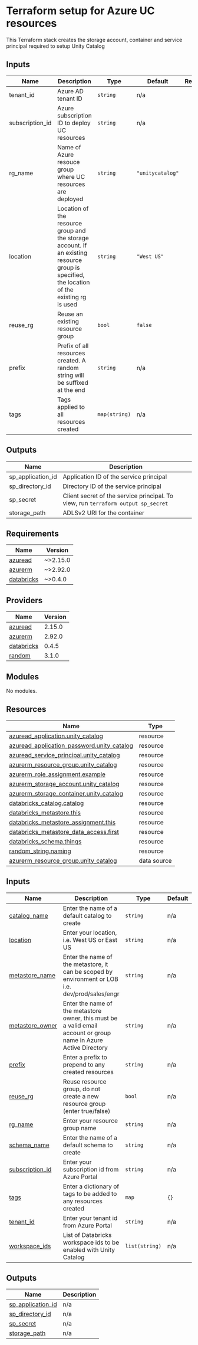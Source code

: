 # Terraform setup for Azure UC resources

This Terraform stack creates the storage account, container and service principal required to setup Unity Catalog

## Inputs

| Name | Description | Type | Default | Required |
|------|-------------|------|---------|:--------:|
| tenant_id | Azure AD tenant ID | `string` | n/a | yes |
| subscription_id | Azure subscription ID to deploy UC resources | `string` | n/a | yes |
| rg\_name | Name of Azure resouce group where UC resources are deployed | `string` | `"unitycatalog"` | yes |
| location | Location of the resource group and the storage account. If an existing resource group is specified, the location of the existing rg is used | `string` | `"West US"` | yes |
| reuse_rg | Reuse an existing resource group | `bool` | `false` | yes |
| prefix | Prefix of all resources created. A random string will be suffixed at the end | `string` | n/a | yes |
| tags | Tags applied to all resources created | `map(string)` | n/a | yes |

## Outputs

| Name | Description |
|------|-------------|
| sp_application_id | Application ID of the service principal |
| sp_directory_id | Directory ID of the service principal |
| sp_secret | Client secret of the service principal. To view, run `terraform output sp_secret` |
| storage_path | ADLSv2 URI for the container  |
<!-- BEGIN_TF_DOCS -->
## Requirements

| Name | Version |
|------|---------|
| <a name="requirement_azuread"></a> [azuread](#requirement\_azuread) | ~>2.15.0 |
| <a name="requirement_azurerm"></a> [azurerm](#requirement\_azurerm) | ~>2.92.0 |
| <a name="requirement_databricks"></a> [databricks](#requirement\_databricks) | ~>0.4.0 |

## Providers

| Name | Version |
|------|---------|
| <a name="provider_azuread"></a> [azuread](#provider\_azuread) | 2.15.0 |
| <a name="provider_azurerm"></a> [azurerm](#provider\_azurerm) | 2.92.0 |
| <a name="provider_databricks"></a> [databricks](#provider\_databricks) | 0.4.5 |
| <a name="provider_random"></a> [random](#provider\_random) | 3.1.0 |

## Modules

No modules.

## Resources

| Name | Type |
|------|------|
| [azuread_application.unity_catalog](https://registry.terraform.io/providers/hashicorp/azuread/latest/docs/resources/application) | resource |
| [azuread_application_password.unity_catalog](https://registry.terraform.io/providers/hashicorp/azuread/latest/docs/resources/application_password) | resource |
| [azuread_service_principal.unity_catalog](https://registry.terraform.io/providers/hashicorp/azuread/latest/docs/resources/service_principal) | resource |
| [azurerm_resource_group.unity_catalog](https://registry.terraform.io/providers/hashicorp/azurerm/latest/docs/resources/resource_group) | resource |
| [azurerm_role_assignment.example](https://registry.terraform.io/providers/hashicorp/azurerm/latest/docs/resources/role_assignment) | resource |
| [azurerm_storage_account.unity_catalog](https://registry.terraform.io/providers/hashicorp/azurerm/latest/docs/resources/storage_account) | resource |
| [azurerm_storage_container.unity_catalog](https://registry.terraform.io/providers/hashicorp/azurerm/latest/docs/resources/storage_container) | resource |
| [databricks_catalog.catalog](https://registry.terraform.io/providers/databrickslabs/databricks/latest/docs/resources/catalog) | resource |
| [databricks_metastore.this](https://registry.terraform.io/providers/databrickslabs/databricks/latest/docs/resources/metastore) | resource |
| [databricks_metastore_assignment.this](https://registry.terraform.io/providers/databrickslabs/databricks/latest/docs/resources/metastore_assignment) | resource |
| [databricks_metastore_data_access.first](https://registry.terraform.io/providers/databrickslabs/databricks/latest/docs/resources/metastore_data_access) | resource |
| [databricks_schema.things](https://registry.terraform.io/providers/databrickslabs/databricks/latest/docs/resources/schema) | resource |
| [random_string.naming](https://registry.terraform.io/providers/hashicorp/random/latest/docs/resources/string) | resource |
| [azurerm_resource_group.unity_catalog](https://registry.terraform.io/providers/hashicorp/azurerm/latest/docs/data-sources/resource_group) | data source |

## Inputs

| Name | Description | Type | Default | Required |
|------|-------------|------|---------|:--------:|
| <a name="input_catalog_name"></a> [catalog\_name](#input\_catalog\_name) | Enter the name of a default catalog to create | `string` | n/a | yes |
| <a name="input_location"></a> [location](#input\_location) | Enter your location, i.e. West US or East US | `string` | n/a | yes |
| <a name="input_metastore_name"></a> [metastore\_name](#input\_metastore\_name) | Enter the name of the metastore, it can be scoped by environment or LOB i.e. dev/prod/sales/engr | `string` | n/a | yes |
| <a name="input_metastore_owner"></a> [metastore\_owner](#input\_metastore\_owner) | Enter the name of the metastore owner, this must be a valid email account or group name in Azure Active Directory | `string` | n/a | yes |
| <a name="input_prefix"></a> [prefix](#input\_prefix) | Enter a prefix to prepend to any created resources | `string` | n/a | yes |
| <a name="input_reuse_rg"></a> [reuse\_rg](#input\_reuse\_rg) | Reuse resource group, do not create a new resource group (enter true/false) | `bool` | n/a | yes |
| <a name="input_rg_name"></a> [rg\_name](#input\_rg\_name) | Enter your resource group name | `string` | n/a | yes |
| <a name="input_schema_name"></a> [schema\_name](#input\_schema\_name) | Enter the name of a default schema to create | `string` | n/a | yes |
| <a name="input_subscription_id"></a> [subscription\_id](#input\_subscription\_id) | Enter your subscription id from Azure Portal | `string` | n/a | yes |
| <a name="input_tags"></a> [tags](#input\_tags) | Enter a dictionary of tags to be added to any resources created | `map` | `{}` | no |
| <a name="input_tenant_id"></a> [tenant\_id](#input\_tenant\_id) | Enter your tenant id from Azure Portal | `string` | n/a | yes |
| <a name="input_workspace_ids"></a> [workspace\_ids](#input\_workspace\_ids) | List of Databricks workspace ids to be enabled with Unity Catalog | `list(string)` | n/a | yes |

## Outputs

| Name | Description |
|------|-------------|
| <a name="output_sp_application_id"></a> [sp\_application\_id](#output\_sp\_application\_id) | n/a |
| <a name="output_sp_directory_id"></a> [sp\_directory\_id](#output\_sp\_directory\_id) | n/a |
| <a name="output_sp_secret"></a> [sp\_secret](#output\_sp\_secret) | n/a |
| <a name="output_storage_path"></a> [storage\_path](#output\_storage\_path) | n/a |
<!-- END_TF_DOCS -->
